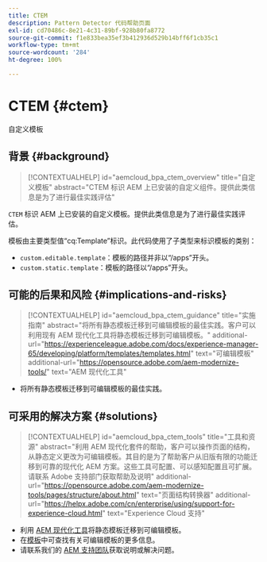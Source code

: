 ```yaml
---
title: CTEM
description: Pattern Detector 代码帮助页面
exl-id: cd70486c-8e21-4c31-89bf-928b80fa8772
source-git-commit: f1e833bea35ef3b412936d529b14bff6f1cb35c1
workflow-type: tm+mt
source-wordcount: '284'
ht-degree: 100%

---
```


# CTEM {#ctem}

自定义模板

## 背景 {#background}

>[!CONTEXTUALHELP]
>id="aemcloud_bpa_ctem_overview"
>title="自定义模板"
>abstract="CTEM 标识 AEM 上已安装的自定义组件。提供此类信息是为了进行最佳实践评估"

`CTEM` 标识 AEM 上已安装的自定义模板。提供此类信息是为了进行最佳实践评估。

模板由主要类型值“cq:Template”标识。此代码使用了子类型来标识模板的类别：

* `custom.editable.template`：模板的路径并非以“/apps”开头。
* `custom.static.template`：模板的路径以“/apps”开头。

## 可能的后果和风险 {#implications-and-risks}

>[!CONTEXTUALHELP]
>id="aemcloud_bpa_ctem_guidance"
>title="实施指南"
>abstract="将所有静态模板迁移到可编辑模板的最佳实践。客户可以利用现有 AEM 现代化工具将静态模板迁移到可编辑模板。"
>additional-url="https://experienceleague.adobe.com/docs/experience-manager-65/developing/platform/templates/templates.html" text="可编辑模板"
>additional-url="https://opensource.adobe.com/aem-modernize-tools/" text="AEM 现代化工具"

* 将所有静态模板迁移到可编辑模板的最佳实践。

## 可采用的解决方案 {#solutions}

>[!CONTEXTUALHELP]
>id="aemcloud_bpa_ctem_tools"
>title="工具和资源"
>abstract="利用 AEM 现代化套件的帮助，客户可以操作页面的结构，从静态定义更改为可编辑模板。其目的是为了帮助客户从旧版有限的功能迁移到可靠的现代化 AEM 方案。这些工具可配置、可以感知配置且可扩展。 请联系 Adobe 支持部门获取帮助及说明"
>additional-url="https://opensource.adobe.com/aem-modernize-tools/pages/structure/about.html" text="页面结构转换器"
>additional-url="https://helpx.adobe.com/cn/enterprise/using/support-for-experience-cloud.html" text="Experience Cloud 支持"

* 利用 [AEM 现代化工具](https://opensource.adobe.com/aem-modernize-tools/)将静态模板迁移到可编辑模板。
* 在[模板](https://experienceleague.adobe.com/docs/experience-manager-65/developing/platform/templates/templates.html)中可查找有关可编辑模板的更多信息。
* 请联系我们的 [AEM 支持团队](https://helpx.adobe.com/cn/enterprise/using/support-for-experience-cloud.html)获取说明或解决问题。
